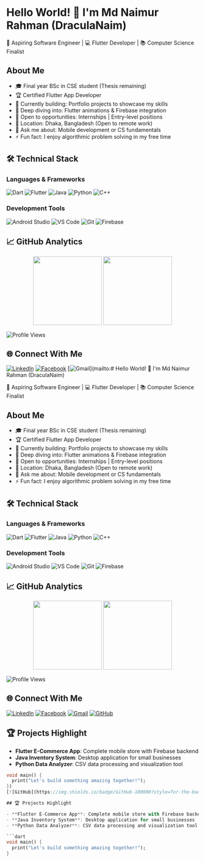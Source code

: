 # Hello World! 👋 I'm Md Naimur Rahman (DraculaNaim)

🚀 Aspiring Software Engineer | 💻 Flutter Developer | 📚 Computer Science Finalist

## About Me

- 🎓 Final year BSc in CSE student (Thesis remaining)
- 🏆 Certified Flutter App Developer
- 🔭 Currently building: Portfolio projects to showcase my skills
- 🌱 Deep diving into: Flutter animations & Firebase integration
- 💼 Open to opportunities: Internships | Entry-level positions
- 📍 Location: Dhaka, Bangladesh (Open to remote work)
- 💬 Ask me about: Mobile development or CS fundamentals
- ⚡ Fun fact: I enjoy algorithmic problem solving in my free time

## 🛠️ Technical Stack

### Languages & Frameworks
![Dart](https://img.shields.io/badge/Dart-0175C2?style=for-the-badge&logo=dart&logoColor=white)
![Flutter](https://img.shields.io/badge/Flutter-02569B?style=for-the-badge&logo=flutter&logoColor=white)
![Java](https://img.shields.io/badge/Java-ED8B00?style=for-the-badge&logo=openjdk&logoColor=white)
![Python](https://img.shields.io/badge/Python-3776AB?style=for-the-badge&logo=python&logoColor=white)
![C++](https://img.shields.io/badge/C%2B%2B-00599C?style=for-the-badge&logo=c%2B%2B&logoColor=white)

### Development Tools
![Android Studio](https://img.shields.io/badge/Android_Studio-3DDC84?style=for-the-badge&logo=android-studio&logoColor=white)
![VS Code](https://img.shields.io/badge/VS_Code-007ACC?style=for-the-badge&logo=visual-studio-code&logoColor=white)
![Git](https://img.shields.io/badge/Git-F05032?style=for-the-badge&logo=git&logoColor=white)
![Firebase](https://img.shields.io/badge/Firebase-FFCA28?style=for-the-badge&logo=firebase&logoColor=black)

## 📈 GitHub Analytics

<div align="center">
  <img height="180em" src="https://github-readme-stats.vercel.app/api?username=draculanaim&show_icons=true&theme=dracula&include_all_commits=true&count_private=true"/>
  <img height="180em" src="https://github-readme-stats.vercel.app/api/top-langs/?username=draculanaim&layout=compact&langs_count=8&theme=dracula"/>
</div>

![Profile Views](https://komarev.com/ghpvc/?username=draculanaim&color=blueviolet&style=flat-square)

## 🌐 Connect With Me

[![LinkedIn](https://img.shields.io/badge/LinkedIn-0077B5?style=for-the-badge&logo=linkedin&logoColor=white)](https://www.linkedin.com/in/md-naimur-rahman4755/)
[![Facebook](https://img.shields.io/badge/Facebook-1877F2?style=for-the-badge&logo=facebook&logoColor=white)](https://www.facebook.com/draculanaim)
[![Gmail](https://img.shields.io/badge/Gmail-D14836?style=for-the-badge&logo=gmail&logoColor=white)](mailto:# Hello World! 👋 I'm Md Naimur Rahman (DraculaNaim)

🚀 Aspiring Software Engineer | 💻 Flutter Developer | 📚 Computer Science Finalist

## About Me

- 🎓 Final year BSc in CSE student (Thesis remaining)
- 🏆 Certified Flutter App Developer
- 🔭 Currently building: Portfolio projects to showcase my skills
- 🌱 Deep diving into: Flutter animations & Firebase integration
- 💼 Open to opportunities: Internships | Entry-level positions
- 📍 Location: Dhaka, Bangladesh (Open to remote work)
- 💬 Ask me about: Mobile development or CS fundamentals
- ⚡ Fun fact: I enjoy algorithmic problem solving in my free time

## 🛠️ Technical Stack

### Languages & Frameworks
![Dart](https://img.shields.io/badge/Dart-0175C2?style=for-the-badge&logo=dart&logoColor=white)
![Flutter](https://img.shields.io/badge/Flutter-02569B?style=for-the-badge&logo=flutter&logoColor=white)
![Java](https://img.shields.io/badge/Java-ED8B00?style=for-the-badge&logo=openjdk&logoColor=white)
![Python](https://img.shields.io/badge/Python-3776AB?style=for-the-badge&logo=python&logoColor=white)
![C++](https://img.shields.io/badge/C%2B%2B-00599C?style=for-the-badge&logo=c%2B%2B&logoColor=white)

### Development Tools
![Android Studio](https://img.shields.io/badge/Android_Studio-3DDC84?style=for-the-badge&logo=android-studio&logoColor=white)
![VS Code](https://img.shields.io/badge/VS_Code-007ACC?style=for-the-badge&logo=visual-studio-code&logoColor=white)
![Git](https://img.shields.io/badge/Git-F05032?style=for-the-badge&logo=git&logoColor=white)
![Firebase](https://img.shields.io/badge/Firebase-FFCA28?style=for-the-badge&logo=firebase&logoColor=black)

## 📈 GitHub Analytics

<div align="center">
  <img height="180em" src="https://github-readme-stats.vercel.app/api?username=draculanaim&show_icons=true&theme=dracula&include_all_commits=true&count_private=true"/>
  <img height="180em" src="https://github-readme-stats.vercel.app/api/top-langs/?username=draculanaim&layout=compact&langs_count=8&theme=dracula"/>
</div>

![Profile Views](https://komarev.com/ghpvc/?username=draculanaim&color=blueviolet&style=flat-square)

## 🌐 Connect With Me

[![LinkedIn](https://img.shields.io/badge/LinkedIn-0077B5?style=for-the-badge&logo=linkedin&logoColor=white)](https://www.linkedin.com/in/md-naimur-rahman4755/)
[![Facebook](https://img.shields.io/badge/Facebook-1877F2?style=for-the-badge&logo=facebook&logoColor=white)](https://www.facebook.com/draculanaim)
[![Gmail](https://img.shields.io/badge/Gmail-D14836?style=for-the-badge&logo=gmail&logoColor=white)](mailto:naimurrahman4755@gmail.com)
[![GitHub](https://img.shields.io/badge/GitHub-100000?style=for-the-badge&logo=github&logoColor=white)](https://github.com/draculanaim)

## 🏆 Projects Highlight

- **Flutter E-Commerce App**: Complete mobile store with Firebase backend
- **Java Inventory System**: Desktop application for small businesses
- **Python Data Analyzer**: CSV data processing and visualization tool

```dart
void main() {
  print("Let's build something amazing together!");
})
[![GitHub](https://img.shields.io/badge/GitHub-100000?style=for-the-badge&logo=github&logoColor=white)](https://github.com/draculanaim)

## 🏆 Projects Highlight

- **Flutter E-Commerce App**: Complete mobile store with Firebase backend
- **Java Inventory System**: Desktop application for small businesses
- **Python Data Analyzer**: CSV data processing and visualization tool

```dart
void main() {
  print("Let's build something amazing together!");
}
